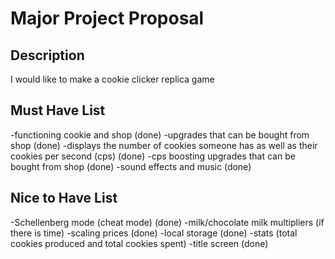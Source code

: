 # Major Project Proposal

## Description

I would like to make a cookie clicker replica game

## Must Have List

-functioning cookie and shop (done)
-upgrades that can be bought from shop (done)
-displays the number of cookies someone has as well as their cookies per second (cps) (done)
-cps boosting upgrades that can be bought from shop (done)
-sound effects and music (done)

## Nice to Have List

-Schellenberg mode (cheat mode) (done)
-milk/chocolate milk multipliers (if there is time)
-scaling prices (done)
-local storage (done)
-stats (total cookies produced and total cookies spent)
-title screen (done)